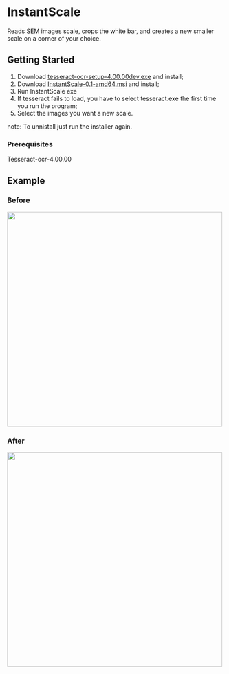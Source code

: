 # InstantScale
Reads SEM images scale, crops the white bar, and creates a new smaller scale on a corner of your choice.

## Getting Started

1. Download  <a href="https://github.com/Jrribas/InstantScale/raw/master/dist/tesseract-ocr-setup-4.00.00dev.exe">tesseract-ocr-setup-4.00.00dev.exe</a> and install;
2. Download <a href="https://github.com/Jrribas/InstantScale/raw/master/dist/InstantScale-0.1-amd64.msi">InstantScale-0.1-amd64.msi</a> and install;
3. Run InstantScale exe
4. If tesseract fails to load, you have to select tesseract.exe the first time you run the program; 
5. Select the images you want a new scale.

note: To unnistall just run the installer again.

### Prerequisites

Tesseract-ocr-4.00.00

## Example
### Before
<img src="http://i.imgur.com/62LpuB6.png" width="500">

### After
<img src="http://i.imgur.com/NdoLOkH.png" width="500">
